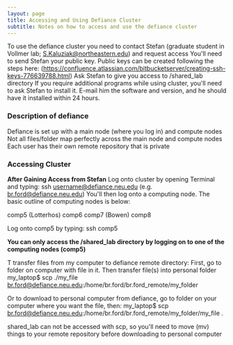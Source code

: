 ```yaml
---
layout: page
title: Accessing and Using Defiance Cluster
subtitle: Notes on how to access and use the defiance cluster
---
```


To use the defiance cluster you need to contact Stefan (graduate student in Vollmer lab; S.Kaluziak@northeastern.edu) and request access
You'll need to send Stefan your public key. Public keys can be created following the steps here: (https://confluence.atlassian.com/bitbucketserver/creating-ssh-keys-776639788.html)
Ask Stefan to give you access to /shared_lab directory
If you require additional programs while using cluster, you'll need to ask Stefan to install it. E-mail him the software and version, and he should have it installed within 24 hours.

### Description of defiance
Defiance is set up with a main node (where you log in) and compute nodes
Not all files/folder map perfectly across the main node and compute nodes
Each user has their own remote repository that is private

### Accessing Cluster
**After Gaining Access from Stefan**
Log onto cluster by opening Terminal and typing: ssh username@defiance.neu.edu (e.g. br.ford@defiance.neu.edu)
You'll then log onto a computing node. The basic outline of computing nodes is below:

comp5 (Lotterhos)
comp6
comp7 (Bowen)
comp8

Log onto comp5 by typing: ssh comp5

**You can only access the /shared_lab directory by logging on to one of the computing nodes (comp5)**

T transfer files from my computer to defiance remote directory:
First, go to folder on computer with file in it. Then transfer file(s) into personal folder
my_laptop\$ scp ./my_file br.ford@defiance.neu.edu:/home/br.ford/br.ford_remote/my_folder

Or to download to personal computer from defiance, go to folder on your computer where you want the file, then:
my_laptop\$ scp br.ford@defiance.neu.edu:/home/br.ford/br.ford_remote/my_folder/my_file .

shared_lab can not be accessed with scp, so you'll need to move (mv) things to your remote repository before downloading to personal computer
